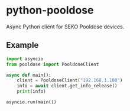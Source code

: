 # python-pooldose
Async Python client for SEKO Pooldose devices.

## Example

```python
import asyncio
from pooldose import PooldoseClient

async def main():
    client = PooldoseClient("192.168.1.100")
    info = await client.get_info_release()
    print(info)

asyncio.run(main())
